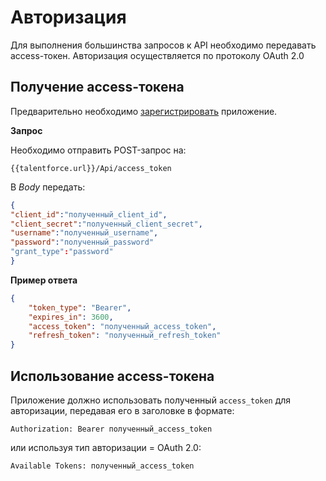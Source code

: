 # Авторизация

Для выполнения большинства запросов к API необходимо передавать access-токен.
Авторизация осуществляется по протоколу OAuth 2.0

## Получение access-токена

Предварительно необходимо [зарегистрировать](https://talentforce.ru/) приложение.

**Запрос**

Необходимо отправить POST-запрос на:

`{{talentforce.url}}/Api/access_token`

В *Body* передать:

```json
{
"client_id":"полученный_client_id",
"client_secret":"полученный_client_secret",
"username":"полученный_username",
"password":"полученный_password"
"grant_type":"password"
}
```

**Пример ответа**

```json
{
    "token_type": "Bearer",
    "expires_in": 3600,
    "access_token": "полученный_access_token",
    "refresh_token": "полученный_refresh_token"
}
```

## Использование access-токена

Приложение должно использовать полученный `access_token` для авторизации,
передавая его в заголовке в формате:

```Authorization: Bearer полученный_access_token```

или используя тип авторизации = OAuth 2.0:

```Available Tokens: полученный_access_token```
